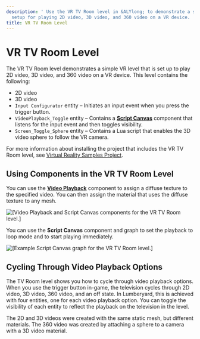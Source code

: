 ```yaml
---
description: ' Use the VR TV Room level in &ALYlong; to demonstrate a simple VR level
  setup for playing 2D video, 3D video, and 360 video on a VR device. '
title: VR TV Room Level
---
```

# VR TV Room Level<a name="sample-level-vr-tv-room"></a>

The VR TV Room level demonstrates a simple VR level that is set up to play 2D video, 3D video, and 360 video on a VR device\. This level contains the following:
+ 2D video
+ 3D video
+ `Input Configurator` entity – Initiates an input event when you press the trigger button\.
+ `VideoPlayback_Toggle` entity – Contains a **[Script Canvas](/docs/userguide/components/script-canvas.md)** component that listens for the input event and then toggles visibility\.
+ `Screen_Toggle_Sphere` entity – Contains a Lua script that enables the 3D video sphere to follow the VR camera\.

For more information about installing the project that includes the VR TV Room level, see [Virtual Reality Samples Project](/docs/userguide/samples/projects/virtual-reality.md)\.

## Using Components in the VR TV Room Level<a name="sample-level-vr-tv-room-using-video-playback-script-canvas-components"></a>

You can use the **[Video Playback](/docs/userguide/components/videoplayback.md)** component to assign a diffuse texture to the specified video\. You can then assign the material that uses the diffuse texture to any mesh\. 

![\[Video Playback and Script Canvas components for the VR TV Room level.\]](/images/userguide/tv-room-level-video-playback-script-canvas-components-example.png)

You can use the **Script Canvas** component and graph to set the playback to loop mode and to start playing immediately\.

![\[Example Script Canvas graph for the VR TV Room level.\]](/images/userguide/tv-room-level-script-canvas-graph.png)

## Cycling Through Video Playback Options<a name="sample-level-vr-tv-room-cycling-through-video-playback-options"></a>

The TV Room level shows you how to cycle through video playback options\. When you use the trigger button in\-game, the television cycles through 2D video, 3D video, 360 video, and an off state\. In Lumberyard, this is achieved with four entities, one for each video playback option\. You can toggle the visibility of each entity to reflect the playback on the television in the level\.

The 2D and 3D videos were created with the same static mesh, but different materials\. The 360 video was created by attaching a sphere to a camera with a 3D video material\.